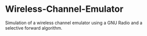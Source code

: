 # Wireless-Channel-Emulator
Simulation of a wireless channel emulator using a GNU Radio and a selective forward algorithm.
